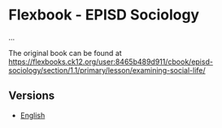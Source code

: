 # Flexbook - EPISD Sociology

...

The original book can be found at https://flexbooks.ck12.org/user:8465b489d911/cbook/episd-sociology/section/1.1/primary/lesson/examining-social-life/

## Versions

* [English](https://liascript.github.io/course/?https://raw.githubusercontent.com/LiaBooks/Flexbook-EPISD-Sociology/main/English/README.md)
